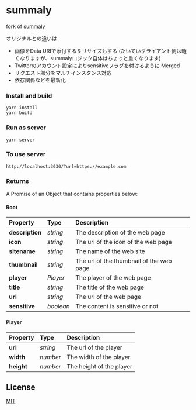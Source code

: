 summaly
================================================================

fork of [summaly](https://github.com/syuilo/summaly)

オリジナルとの違いは
- 画像をData URIで添付する＆リサイズもする (たいていクライアント側は軽くなりますが、summalyロジック自体はちょっと重くなります)
- ~~Twitterのアカウント設定によりsensitiveフラグを付けるように~~ Merged
- リクエスト部分をマルチインスタンス対応
- 依存関係などを最新化

### Install and build
```
yarn install
yarn build
```

### Run as server
```
yarn server
```

### To use server
```
http://localhost:3030/?url=https://example.com
```

### Returns

A Promise of an Object that contains properties below:

#### Root

| Property        | Type      | Description                              |
| :-------------- | :-------- | :--------------------------------------- |
| **description** | *string*  | The description of the web page          |
| **icon**        | *string*  | The url of the icon of the web page      |
| **sitename**    | *string*  | The name of the web site                 |
| **thumbnail**   | *string*  | The url of the thumbnail of the web page |
| **player**      | *Player*  | The player of the web page               |
| **title**       | *string*  | The title of the web page                |
| **url**         | *string*  | The url of the web page                  |
| **sensitive**   | *boolean* | The content is sensitive or not          |

#### Player

| Property        | Type     | Description                              |
| :-------------- | :------- | :--------------------------------------- |
| **url**         | *string* | The url of the player                    |
| **width**       | *number* | The width of the player                  |
| **height**      | *number* | The height of the player                 |

License
----------------------------------------------------------------
[MIT](LICENSE)
